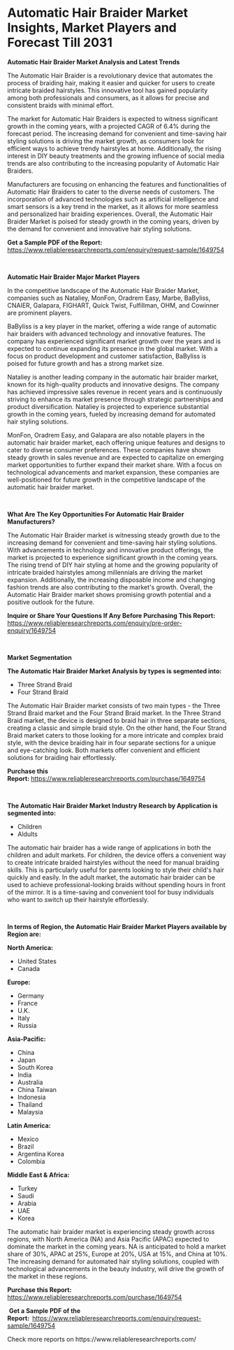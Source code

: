 <p><h1>Automatic Hair Braider Market Insights, Market Players and Forecast Till 2031</h1></p><p><strong>Automatic Hair Braider Market Analysis and Latest Trends</strong></p>
<p><p>The Automatic Hair Braider is a revolutionary device that automates the process of braiding hair, making it easier and quicker for users to create intricate braided hairstyles. This innovative tool has gained popularity among both professionals and consumers, as it allows for precise and consistent braids with minimal effort.</p><p>The market for Automatic Hair Braiders is expected to witness significant growth in the coming years, with a projected CAGR of 6.4% during the forecast period. The increasing demand for convenient and time-saving hair styling solutions is driving the market growth, as consumers look for efficient ways to achieve trendy hairstyles at home. Additionally, the rising interest in DIY beauty treatments and the growing influence of social media trends are also contributing to the increasing popularity of Automatic Hair Braiders.</p><p>Manufacturers are focusing on enhancing the features and functionalities of Automatic Hair Braiders to cater to the diverse needs of customers. The incorporation of advanced technologies such as artificial intelligence and smart sensors is a key trend in the market, as it allows for more seamless and personalized hair braiding experiences. Overall, the Automatic Hair Braider Market is poised for steady growth in the coming years, driven by the demand for convenient and innovative hair styling solutions.</p></p>
<p><strong>Get a Sample PDF of the Report:&nbsp;</strong> <a href="https://www.reliableresearchreports.com/enquiry/request-sample/1649754">https://www.reliableresearchreports.com/enquiry/request-sample/1649754</a></p>
<p>&nbsp;</p>
<p><strong>Automatic Hair Braider Major Market Players</strong></p>
<p><p>In the competitive landscape of the Automatic Hair Braider Market, companies such as Nataliey, MonFon, Oradrem Easy, Marbe, BaByliss, CNAIER, Galapara, FIGHART, Quick Twist, Fulfillman, OHM, and Cowinner are prominent players. </p><p>BaByliss is a key player in the market, offering a wide range of automatic hair braiders with advanced technology and innovative features. The company has experienced significant market growth over the years and is expected to continue expanding its presence in the global market. With a focus on product development and customer satisfaction, BaByliss is poised for future growth and has a strong market size.</p><p>Nataliey is another leading company in the automatic hair braider market, known for its high-quality products and innovative designs. The company has achieved impressive sales revenue in recent years and is continuously striving to enhance its market presence through strategic partnerships and product diversification. Nataliey is projected to experience substantial growth in the coming years, fueled by increasing demand for automated hair styling solutions.</p><p>MonFon, Oradrem Easy, and Galapara are also notable players in the automatic hair braider market, each offering unique features and designs to cater to diverse consumer preferences. These companies have shown steady growth in sales revenue and are expected to capitalize on emerging market opportunities to further expand their market share. With a focus on technological advancements and market expansion, these companies are well-positioned for future growth in the competitive landscape of the automatic hair braider market.</p></p>
<p>&nbsp;</p>
<p><strong>What Are The Key Opportunities For Automatic Hair Braider Manufacturers?</strong></p>
<p><p>The Automatic Hair Braider market is witnessing steady growth due to the increasing demand for convenient and time-saving hair styling solutions. With advancements in technology and innovative product offerings, the market is projected to experience significant growth in the coming years. The rising trend of DIY hair styling at home and the growing popularity of intricate braided hairstyles among millennials are driving the market expansion. Additionally, the increasing disposable income and changing fashion trends are also contributing to the market's growth. Overall, the Automatic Hair Braider market shows promising growth potential and a positive outlook for the future.</p></p>
<p><strong>Inquire or Share Your Questions If Any Before Purchasing This Report:</strong> <a href="https://www.reliableresearchreports.com/enquiry/pre-order-enquiry/1649754">https://www.reliableresearchreports.com/enquiry/pre-order-enquiry/1649754</a></p>
<p>&nbsp;</p>
<p><strong>Market Segmentation</strong></p>
<p><strong>The Automatic Hair Braider Market Analysis by types is segmented into:</strong></p>
<p><ul><li>Three Strand Braid</li><li>Four Strand Braid</li></ul></p>
<p><p>The Automatic Hair Braider market consists of two main types - the Three Strand Braid market and the Four Strand Braid market. In the Three Strand Braid market, the device is designed to braid hair in three separate sections, creating a classic and simple braid style. On the other hand, the Four Strand Braid market caters to those looking for a more intricate and complex braid style, with the device braiding hair in four separate sections for a unique and eye-catching look. Both markets offer convenient and efficient solutions for braiding hair effortlessly.</p></p>
<p><strong>Purchase this Report:&nbsp;</strong><a href="https://www.reliableresearchreports.com/purchase/1649754">https://www.reliableresearchreports.com/purchase/1649754</a></p>
<p>&nbsp;</p>
<p><strong>The Automatic Hair Braider Market Industry Research by Application is segmented into:</strong></p>
<p><ul><li>Children</li><li>Aldults</li></ul></p>
<p><p>The automatic hair braider has a wide range of applications in both the children and adult markets. For children, the device offers a convenient way to create intricate braided hairstyles without the need for manual braiding skills. This is particularly useful for parents looking to style their child's hair quickly and easily. In the adult market, the automatic hair braider can be used to achieve professional-looking braids without spending hours in front of the mirror. It is a time-saving and convenient tool for busy individuals who want to switch up their hairstyle effortlessly.</p></p>
<p>&nbsp;</p>
<p><strong>In terms of Region, the Automatic Hair Braider Market Players available by Region are:</strong></p>
<p>
    <p> <strong> North America: </strong>
        <ul>
            <li>United States</li>
            <li>Canada</li>
        </ul>
        </p> 
    <p> <strong> Europe: </strong>
        <ul>
            <li>Germany</li>
            <li>France</li>
            <li>U.K.</li>
            <li>Italy</li>
            <li>Russia</li>
        </ul>
        </p> 
    <p> <strong> Asia-Pacific: </strong>
        <ul>
            <li>China</li>
            <li>Japan</li>
            <li>South Korea</li>
            <li>India</li>
            <li>Australia</li>
            <li>China Taiwan</li>
            <li>Indonesia</li>
            <li>Thailand</li>
            <li>Malaysia</li>
        </ul>
        </p> 
    <p> <strong> Latin America: </strong>
        <ul>
            <li>Mexico</li>
            <li>Brazil</li>
            <li>Argentina Korea</li>
            <li>Colombia</li>
        </ul>
        </p> 
    <p> <strong> Middle East & Africa: </strong>
        <ul>
            <li>Turkey</li>
            <li>Saudi</li>
            <li>Arabia</li>
            <li>UAE</li>
            <li>Korea</li>
        </ul>
    </p>
    </p>
<p><p>The automatic hair braider market is experiencing steady growth across regions, with North America (NA) and Asia Pacific (APAC) expected to dominate the market in the coming years. NA is anticipated to hold a market share of 30%, APAC at 25%, Europe at 20%, USA at 15%, and China at 10%. The increasing demand for automated hair styling solutions, coupled with technological advancements in the beauty industry, will drive the growth of the market in these regions.</p></p>
<p><strong>Purchase this Report: </strong><a href="https://www.reliableresearchreports.com/purchase/1649754">https://www.reliableresearchreports.com/purchase/1649754</a></p>
<p>&nbsp;<strong>Get a Sample PDF of the Report:&nbsp;&nbsp;</strong><a href="https://www.reliableresearchreports.com/enquiry/request-sample/1649754">https://www.reliableresearchreports.com/enquiry/request-sample/1649754</a></p>
<p><strong></strong></p>
<p>Check more reports on https://www.reliableresearchreports.com/</p>